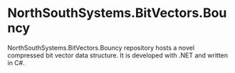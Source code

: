 # NorthSouthSystems.BitVectors.Bouncy

NorthSouthSystems.BitVectors.Bouncy repository hosts a novel compressed bit vector data structure. It is developed with .NET and written in C#.